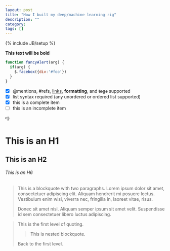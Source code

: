 ```yaml
---
layout: post
title: "How I built my deep/machine learning rig"
description: ""
category: 
tags: []
---
```

{% include JB/setup %}

**This text will be bold**

```javascript
function fancyAlert(arg) {
  if(arg) {
    $.facebox({div:'#foo'})
  }
}
```

- [x]  @mentions, #refs, [links](), **formatting**, and <del>tags</del> supported
- [x]  list syntax required (any unordered or ordered list supported)
- [x]  this is a complete item
- [ ]  this is an incomplete item

:thumbsdown:

# This is an H1

## This is an H2

###### This is an H6


> This is a blockquote with two paragraphs. Lorem ipsum dolor sit amet,
> consectetuer adipiscing elit. Aliquam hendrerit mi posuere lectus.
> Vestibulum enim wisi, viverra nec, fringilla in, laoreet vitae, risus.
> 
> Donec sit amet nisl. Aliquam semper ipsum sit amet velit. Suspendisse
> id sem consectetuer libero luctus adipiscing.

> This is the first level of quoting.
>
> > This is nested blockquote.
>
> Back to the first level.
